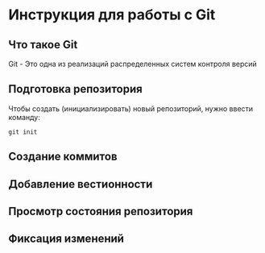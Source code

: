 # **Инструкция для работы с Git**

## Что такое Git

Git - Это одна из реализаций распределенных систем контроля версий

## Подготовка репозитория 

Чтобы создать (инициализировать) новый репозиторий, нужно ввести команду:

    git init

## Создание коммитов

## Добавление вестионности

## Просмотр состояния репозитория

## Фиксация изменений